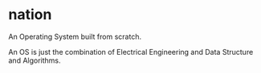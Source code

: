 # nation
An Operating System built from scratch.


An OS is just the combination of Electrical Engineering and Data Structure and Algorithms.
